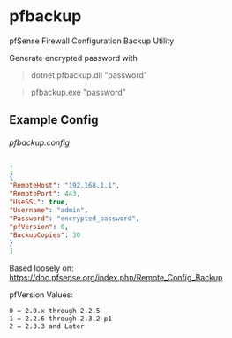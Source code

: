# pfbackup
pfSense Firewall Configuration Backup Utility

Generate encrypted password with
>dotnet pfbackup.dll "password"

>pfbackup.exe "password"

## Example Config
###### pfbackup.config
```json
[
{
"RemoteHost": "192.168.1.1",
"RemotePort": 443,
"UseSSL": true,
"Username": "admin",
"Password": "encrypted_password",
"pfVersion": 0,
"BackupCopies": 30
}
]
```
Based loosely on: https://doc.pfsense.org/index.php/Remote_Config_Backup

pfVersion Values:
```
0 = 2.0.x through 2.2.5
1 = 2.2.6 through 2.3.2-p1
2 = 2.3.3 and Later
```
